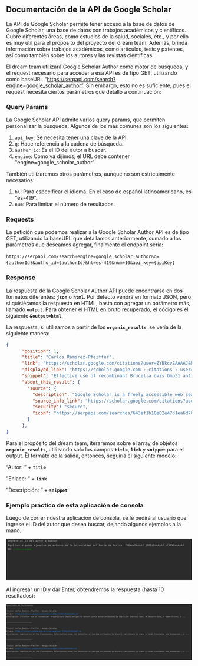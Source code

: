 ## Documentación de la API de Google Scholar

La API de Google Scholar permite tener acceso a la base de datos de Google Scholar, una base de datos con trabajos académicos y científicos. Cubre diferentes áreas, como estudios de la salud, sociales, etc., y por ello es muy útil para el propósito del proyecto del dream team. Además, brinda información sobre trabajos académicos, como artículos, tesis y patentes, así como también sobre los autores y las revistas científicas.

El dream team utilizará Google Scholar Author como motor de búsqueda, y el request necesario para acceder a esa API es de tipo GET, utilizando como baseURL “https://serpapi.com/search?engine=google_scholar_author”. Sin embargo, esto no es suficiente, pues el request necesita ciertos parámetros que detallo a continuación:

### Query Params

La Google Scholar API admite varios query params, que permiten personalizar la búsqueda. Algunos de los más comunes son los siguientes:

1. `api_key`: Se necesita tener una clave de la API. 
2. `q`: Hace referencia a la cadena de búsqueda.
3. `author_id`: Es el ID del autor a buscar.
4. `engine`: Como ya dijimos, el URL debe contener "engine=google_scholar_author".

También utilizaremos otros parámetros, aunque no son estrictamente necesarios:

1. `hl`: Para especificar el idioma. En el caso de español latinoamericano, es "es-419".
2. `num`: Para limitar el número de resultados.

### Requests

La petición que podemos realizar a la Google Scholar Author API es de tipo GET, utilizando la baseURL que detallamos anteriormente, sumado a los parámetros que deseamos agregar, finalmente el endpoint sería:

`https://serpapi.com/search?engine=google_scholar_author&q={authorId}&autho_id={authorId}&hl=es-419&num=10&api_key={apiKey}`

### Response

La respuesta de la Google Scholar Author API puede encontrarse en dos formatos diferentes: **`json`** o **`html`**. Por defecto vendrá en formato JSON, pero si quisiéramos la respuesta en HTML, basta con agregar un parámetro más, llamado **`output`**. Para obtener el HTML en bruto recuperado, el código es el siguiente **`&output=html`**.

 La respuesta, si utilizamos a partir de los **`organic_results`**, se vería de la siguiente manera:

```json
{
      "position": 1,
      "title": "Carlos Ramirez-Pfeiffer",
      "link": "https://scholar.google.com/citations?user=ZYBkcvEAAAAJ&hl=en",
      "displayed_link": "https://scholar.google.com › citations › user=ZYBkcv...",
      "snippet": "Effective use of recombinant Brucella ovis Omp31 antigen to detect cattle serum antibodies by the ELISA indirect test. MC Navarro-Soto, R Gomez-Flores, A ...",
      "about_this_result": {
        "source": {
          "description": "Google Scholar is a freely accessible web search engine that indexes the full text or metadata of scholarly literature across an array of publishing formats and disciplines.",
          "source_info_link": "https://scholar.google.com/citations?user=ZYBkcvEAAAAJ&hl=en",
          "security": "secure",
          "icon": "https://serpapi.com/searches/643ef1b18e02e47d1ea6d784/images/fc4aed5723645ec1cb561875dc161d65eef525842a3c6ac046fcab587b6f63a0c56ef88f162e755976b783ce18b071d1.png"
        }
      },
}
```

Para el propósito del dream team, iteraremos sobre el array de objetos **`organic_results`**, utilizando solo los campos **`title`**, **`link`** y **`snippet`** para el output. El formato de la salida, entonces, seguiría el siguiente modelo:

“Autor: ” + **`title`**

”Enlace: “ + **`link`**

”Descripción: “ + **`snippet`**

### Ejemplo práctico de esta aplicación de consola

Luego de correr nuestra aplicación de consola, se le pedirá al usuario que ingrese el ID del autor que desea buscar, dejando algunos ejemplos a la mano.

![](./src/images/Consulta.png)

Al ingresar un ID y dar Enter, obtendremos la respuesta (hasta 10 resultados):

![](./src/images/Results.png)